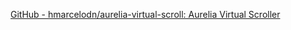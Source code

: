 
[GitHub - hmarcelodn/aurelia-virtual-scroll: Aurelia Virtual Scroller](https://github.com/hmarcelodn/aurelia-virtual-scroll)
